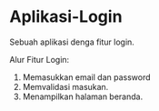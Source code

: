 # Aplikasi-Login
Sebuah aplikasi denga fitur login.

Alur Fitur Login:
1. Memasukkan email dan password
2. Memvalidasi masukan.
3. Menampilkan halaman beranda.
